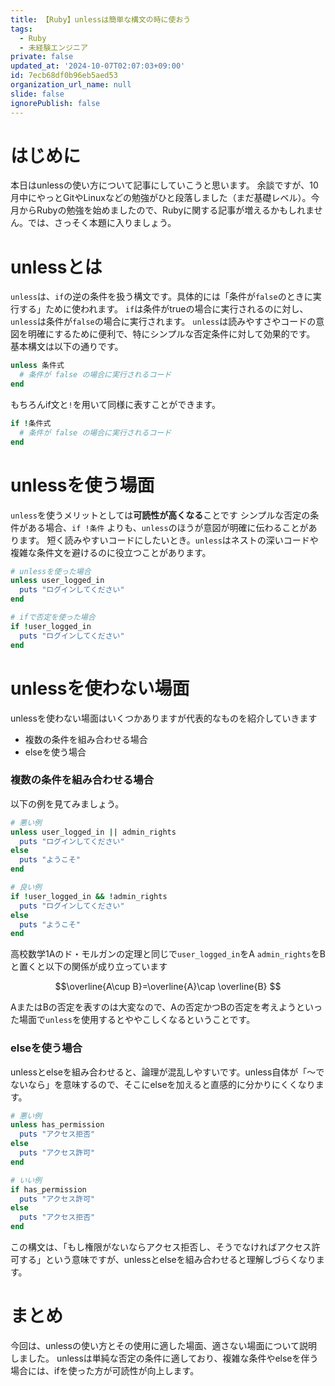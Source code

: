 ```yaml
---
title: 【Ruby】unlessは簡単な構文の時に使おう
tags:
  - Ruby
  - 未経験エンジニア
private: false
updated_at: '2024-10-07T02:07:03+09:00'
id: 7ecb68df0b96eb5aed53
organization_url_name: null
slide: false
ignorePublish: false
---
```

# はじめに
本日はunlessの使い方について記事にしていこうと思います。
余談ですが、10月中にやっとGitやLinuxなどの勉強がひと段落しました（まだ基礎レベル）。今月からRubyの勉強を始めましたので、Rubyに関する記事が増えるかもしれません。では、さっそく本題に入りましょう。

# unlessとは
`unless`は、`if`の逆の条件を扱う構文です。具体的には「条件が`false`のときに実行する」ために使われます。
`if`は条件がtrueの場合に実行されるのに対し、`unless`は条件が`false`の場合に実行されます。
`unless`は読みやすさやコードの意図を明確にするために便利で、特にシンプルな否定条件に対して効果的です。
基本構文は以下の通りです。
```ruby:unless1.rb
unless 条件式
  # 条件が false の場合に実行されるコード
end
```
もちろんif文と`!`を用いて同様に表すことができます。
```ruby:if1.rb
if !条件式
  # 条件が false の場合に実行されるコード
end
```

# unlessを使う場面
`unless`を使うメリットとしては<strong>可読性が高くなる</strong>ことです
シンプルな否定の条件がある場合、`if !条件` よりも、`unless`のほうが意図が明確に伝わることがあります。
短く読みやすいコードにしたいとき。`unless`はネストの深いコードや複雑な条件文を避けるのに役立つことがあります。

```ruby:unless2.rb
# unlessを使った場合
unless user_logged_in
  puts "ログインしてください"
end

# ifで否定を使った場合
if !user_logged_in
  puts "ログインしてください"
end
```

# unlessを使わない場面
unlessを使わない場面はいくつかありますが代表的なものを紹介していきます
* 複数の条件を組み合わせる場合
* elseを使う場合

### 複数の条件を組み合わせる場合
以下の例を見てみましょう。
```ruby:unless3.rb
# 悪い例
unless user_logged_in || admin_rights
  puts "ログインしてください"
else
  puts "ようこそ"
end

# 良い例
if !user_logged_in && !admin_rights
  puts "ログインしてください"
else
  puts "ようこそ"
end
```

高校数学1Aのド・モルガンの定理と同じで`user_logged_in`をA
`admin_rights`をBと置くと以下の関係が成り立っています
```math
\overline{A\cup B}=\overline{A}\cap \overline{B}

```
AまたはBの否定を表すのは大変なので、Aの否定かつBの否定を考えようといった場面で`unless`を使用するとややこしくなるということです。

### elseを使う場合
unlessとelseを組み合わせると、論理が混乱しやすいです。unless自体が「～でないなら」を意味するので、そこにelseを加えると直感的に分かりにくくなります。
```ruby:unless4.rb
# 悪い例
unless has_permission
  puts "アクセス拒否"
else
  puts "アクセス許可"
end

# いい例
if has_permission
  puts "アクセス許可"
else
  puts "アクセス拒否"
end
```
この構文は、「もし権限がないならアクセス拒否し、そうでなければアクセス許可する」という意味ですが、unlessとelseを組み合わせると理解しづらくなります。

# まとめ
今回は、unlessの使い方とその使用に適した場面、適さない場面について説明しました。
unlessは単純な否定の条件に適しており、複雑な条件やelseを伴う場合には、ifを使った方が可読性が向上します。
